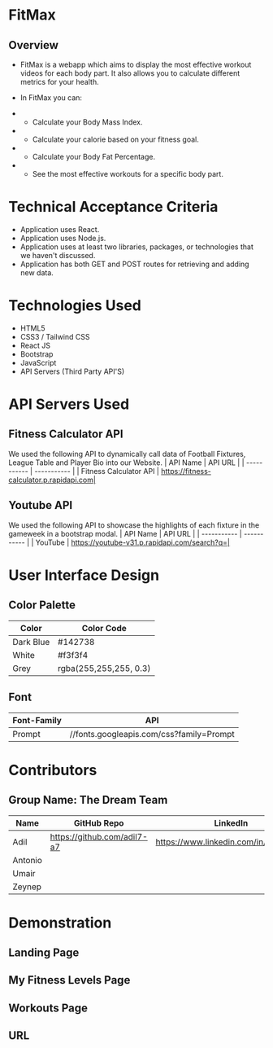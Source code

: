 # FitMax
## Overview
* FitMax is a webapp which aims to display the most effective workout videos for each body part. 
It also allows you to calculate different metrics for your health.

* In FitMax you can:
* * Calculate your Body Mass Index.
* * Calculate your calorie based on your fitness goal.
* * Calculate your Body Fat Percentage.
* * See the most effective workouts for a specific body part.




# Technical Acceptance Criteria
* Application uses React.
* Application uses Node.js.
* Application uses at least two libraries, packages, or technologies that we haven't discussed.
* Application has both GET and POST routes for retrieving and adding new data.


# Technologies Used
* HTML5
* CSS3 / Tailwind CSS
* React JS
* Bootstrap
* JavaScript 
* API Servers (Third Party API'S)

# API Servers Used
## Fitness Calculator API
We used the following API to dynamically call data of Football Fixtures, League Table and Player Bio into our Website.
| API Name    | API URL         |
| ----------- | -----------     |
|  Fitness Calculator API      | https://fitness-calculator.p.rapidapi.com|

## Youtube API
We used the following API to showcase the highlights of each fixture in the gameweek in a bootstrap modal.
| API Name    | API URL         |
| ----------- | -----------         |
| YouTube       | https://youtube-v31.p.rapidapi.com/search?q=|



# User Interface Design
## Color Palette
| Color       | Color Code          |
| ----------- | -----------         |
| Dark Blue       | #142738             |
| White       | #f3f3f4             |
| Grey        | rgba(255,255,255, 0.3)|

## Font 
| Font-Family    | API          |
| ----------- | -----------         |
| Prompt       | //fonts.googleapis.com/css?family=Prompt |


# Contributors
## Group Name: The Dream Team
| Name       | GitHub Repo          | LinkedIn                                       |
| ----------- | -----------         |----------------                                |
| Adil        | https://github.com/adil7-a7 | https://www.linkedin.com/in/adilseco2/ |
| Antonio     |                   |                                                   |
| Umair        |                    |                                                 |
| Zeynep        |                    |                                                 |


# Demonstration

## Landing Page


## My Fitness Levels Page 



## Workouts Page




## URL
